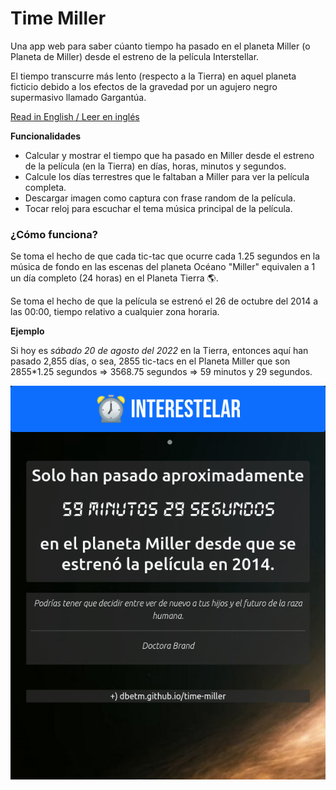 # Time Miller
Una app web para saber cúanto tiempo ha pasado en el planeta Miller (o Planeta de Miller) desde el estreno de la película Interstellar.

El tiempo transcurre más lento (respecto a la Tierra) en aquel planeta ficticio debido a los efectos de la gravedad por un agujero negro supermasivo llamado Gargantúa.

[Read in English / Leer en inglés](README.md)

**Funcionalidades**
- Calcular y mostrar el tiempo que ha pasado en Miller desde el estreno de la película (en la Tierra) en días, horas, minutos y segundos.
- Calcule los días terrestres que le faltaban a Miller para ver la película completa.
- Descargar imagen como captura con frase random de la película.
- Tocar reloj para escuchar el tema música principal de la película.


### ¿Cómo funciona?

Se toma el hecho de que cada tic-tac que ocurre cada 1.25 segundos en la música de fondo en las escenas del planeta Océano "Miller" equivalen a 1 un día completo (24 horas) en el Planeta Tierra 🌎.

Se toma el hecho de que la película se estrenó el 26 de octubre del 2014 a las 00:00, tiempo relativo a cualquier zona horaria.


**Ejemplo**

Si hoy es _sábado 20 de agosto del 2022_ en la Tierra, entonces aquí han pasado 2,855 días, o sea, 2855 tic-tacs en el Planeta Miller que son 2855*1.25 segundos => 3568.75 segundos => 59 minutos y 29 segundos.


![](assets/images/ss_example.png)




